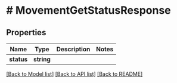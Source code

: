 # # MovementGetStatusResponse

## Properties

Name | Type | Description | Notes
------------ | ------------- | ------------- | -------------
**status** | **string** |  | 

[[Back to Model list]](../../README.md#documentation-for-models) [[Back to API list]](../../README.md#documentation-for-api-endpoints) [[Back to README]](../../README.md)


